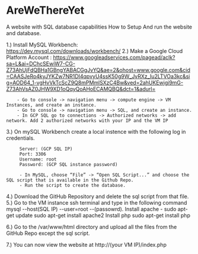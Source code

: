 # AreWeThereYet
A website with SQL database capabilities
How to Setup And run the website and database.

  1.) Install MySQL Workbench: https://dev.mysql.com/downloads/workbench/
  2.) Make a Google Cloud Platform Account : https://www.googleadservices.com/pagead/aclk?sa=L&ai=DChcSEwiW7-CG-Z73AhUjFdQBHa1GBngYABACGgJvYQ&ae=2&ohost=www.google.com&cid=CAASJeRo4kyJYKZw7NR1DI4qpvyU4ssK50g9W_JvRXz_Iu2LTVOa3kc&sig=AOD64_1-vgHvVkTcScZ9Q8mPMmlSXzC4Bw&ved=2ahUKEwjgi9mG-Z73AhVsAZ0JHW9XD1oQqyQoAHoECAMQBQ&dct=1&adurl=
  
        - Go to console -> navigation menu -> compute engine -> VM Instances, and create an instance.
        - Go to console -> navigation menu -> SQL, and create an instance. 
        - In GCP SQL go to connections -> Authorized networks -> add network. Add 2 authorized networks with your IP and the VM IP 
  3.) On mySQL Workbench create a local instence with the following log in credentials. 
  
         Server: (GCP SQL IP)
         Port: 3306
         Username: root
         Password: (GCP SQL instance password)
         
         - In MySQL, choose “File” -> “Open SQL Script...” and choose the SQL script that is available in the Github Repo.
         - Run the script to create the database.
  4.) Download the GitHub Repository and delete the sql script from that file. 
  5.) Go to the VM instance ssh terminal and type in the following command mysql --host(SQL IP) --user=root --(passowrd).
      Install apache -
                        sudo apt-get update
                        sudo apt-get install apache2
      Install php
                        sudo apt-get install php
                        
  6.) Go to the /var/www/html directory and upload all the files from the GitHub Repo except the sql script.
  
  7.) You can now view the website at http://(your VM IP)/index.php
